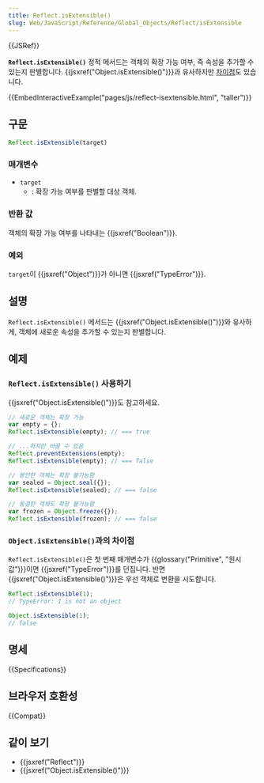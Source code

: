 ```yaml
---
title: Reflect.isExtensible()
slug: Web/JavaScript/Reference/Global_Objects/Reflect/isExtensible
---
```

{{JSRef}}

**`Reflect.isExtensible()`** 정적 메서드는 객체의 확장 가능 여부, 즉 속성을 추가할 수 있는지 판별합니다. {{jsxref("Object.isExtensible()")}}과 유사하지만 [차이점](#object.isextensible_과의_차이)도 있습니다.

{{EmbedInteractiveExample("pages/js/reflect-isextensible.html", "taller")}}

## 구문

```js
Reflect.isExtensible(target)
```

### 매개변수

- `target`
  - : 확장 가능 여부를 판별할 대상 객체.

### 반환 값

객체의 확장 가능 여부를 나타내는 {{jsxref("Boolean")}}.

### 예외

`target`이 {{jsxref("Object")}}가 아니면 {{jsxref("TypeError")}}.

## 설명

`Reflect.isExtensible()` 메서드는 {{jsxref("Object.isExtensible()")}}와 유사하게, 객체에 새로운 속성을 추가할 수 있는지 판별합니다.

## 예제

### `Reflect.isExtensible()` 사용하기

{{jsxref("Object.isExtensible()")}}도 참고하세요.

```js
// 새로운 객체는 확장 가능
var empty = {};
Reflect.isExtensible(empty); // === true

// ...하지만 바꿀 수 있음
Reflect.preventExtensions(empty);
Reflect.isExtensible(empty); // === false

// 봉인한 객체는 확장 불가능함
var sealed = Object.seal({});
Reflect.isExtensible(sealed); // === false

// 동결한 객체도 확장 불가능함
var frozen = Object.freeze({});
Reflect.isExtensible(frozen); // === false
```

### `Object.isExtensible()`과의 차이점

`Reflect.isExtensible()`은 첫 번째 매개변수가 {{glossary("Primitive", "원시값")}}이면 {{jsxref("TypeError")}}를 던집니다. 반면 {{jsxref("Object.isExtensible()")}}은 우선 객체로 변환을 시도합니다.

```js
Reflect.isExtensible(1);
// TypeError: 1 is not an object

Object.isExtensible(1);
// false
```

## 명세

{{Specifications}}

## 브라우저 호환성

{{Compat}}

## 같이 보기

- {{jsxref("Reflect")}}
- {{jsxref("Object.isExtensible()")}}
